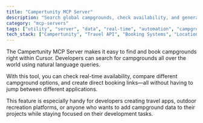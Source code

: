 ```yaml
---
title: "Campertunity MCP Server"
description: "Search global campgrounds, check availability, and generate booking links through Cursor."
category: "mcp-servers"
tags: ["utility", "server", "data", "real-time", "automation", "campground", "travel", "outdoor recreation"]
tech_stack: ["Campertunity", "Travel API", "Booking Systems", "Location Services", "Recreation", "Cursor"]
---
```


The Campertunity MCP Server makes it easy to find and book campgrounds right within Cursor. Developers can search for campgrounds all over the world using natural language queries. 

With this tool, you can check real-time availability, compare different campground options, and create direct booking links—all without having to jump between different applications. 

This feature is especially handy for developers creating travel apps, outdoor recreation platforms, or anyone who wants to add campground data to their projects while staying focused on their development tasks.